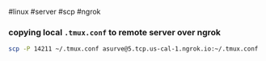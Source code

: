 #linux #server #scp #ngrok

### copying local `.tmux.conf` to remote server over ngrok

```bash
scp -P 14211 ~/.tmux.conf asurve@5.tcp.us-cal-1.ngrok.io:~/.tmux.conf
```

